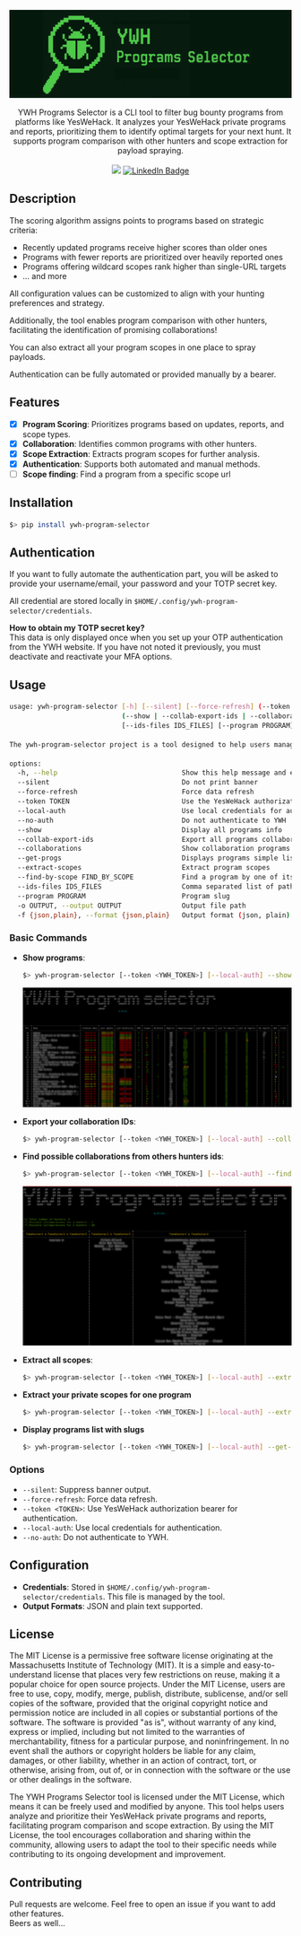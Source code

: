 
![Logo](doc/banner.png)

<p align="center">    
    YWH Programs Selector is a CLI tool to filter bug bounty programs from platforms like YesWeHack.  
    It analyzes your YesWeHack private programs and reports, prioritizing them to identify optimal targets for your next hunt. It supports program comparison with other hunters and scope extraction for payload spraying.<br/><br/>
    <a href="https://twitter.com/intent/follow?screen_name=_Ali4s_" title="Follow"><img src="https://img.shields.io/twitter/follow/_Ali4s__?label=_Ali4s_&style=social"></a>
<a href="https://www.linkedin.com/in/jordan-douliez/" title="Connect on LinkedIn"><img src="https://img.shields.io/badge/LinkedIn-Connect-blue?style=social&logo=linkedin" alt="LinkedIn Badge"></a>
</p>

## Description

The scoring algorithm assigns points to programs based on strategic criteria:
* Recently updated programs receive higher scores than older ones
* Programs with fewer reports are prioritized over heavily reported ones
* Programs offering wildcard scopes rank higher than single-URL targets
* ... and more

All configuration values can be customized to align with your hunting preferences and strategy.

Additionally, the tool enables program comparison with other hunters, facilitating the identification of promising collaborations!

You can also extract all your program scopes in one place to spray payloads.

Authentication can be fully automated or provided manually by a bearer.


## Features
- [x] **Program Scoring**: Prioritizes programs based on updates, reports, and scope types.
- [x] **Collaboration**: Identifies common programs with other hunters.
- [x] **Scope Extraction**: Extracts program scopes for further analysis.
- [x] **Authentication**: Supports both automated and manual methods.
- [ ] **Scope finding**: Find a program from a specific scope url

## Installation
```bash
$> pip install ywh-program-selector
```

## Authentication  
If you want to fully automate the authentication part, you will be asked to provide your username/email, your password and your TOTP secret key.

All credential are stored locally in `$HOME/.config/ywh-program-selector/credentials`.

**How to obtain my TOTP secret key?**  
This data is only displayed once when you set up your OTP authentication from the YWH website.
If you have not noted it previously, you must deactivate and reactivate your MFA options.


## Usage

```bash
usage: ywh-program-selector [-h] [--silent] [--force-refresh] (--token TOKEN | --local-auth | --no-auth)
                            (--show | --collab-export-ids | --collaborations | --get-progs | --extract-scopes | --find-by-scope FIND_BY_SCOPE)
                            [--ids-files IDS_FILES] [--program PROGRAM] [-o OUTPUT] [-f {json,plain}]

The ywh-program-selector project is a tool designed to help users manage and prioritize their YesWeHack (YWH) private programs

options:
  -h, --help                               Show this help message and exit
  --silent                                 Do not print banner
  --force-refresh                          Force data refresh
  --token TOKEN                            Use the YesWeHack authorization bearer for auth
  --local-auth                             Use local credentials for auth
  --no-auth                                Do not authenticate to YWH
  --show                                   Display all programs info
  --collab-export-ids                      Export all programs collaboration ids
  --collaborations                         Show collaboration programs with other hunters
  --get-progs                              Displays programs simple list with slugs
  --extract-scopes                         Extract program scopes
  --find-by-scope FIND_BY_SCOPE            Find a program by one of its scope
  --ids-files IDS_FILES                    Comma separated list of paths to other hunter IDs. Ex. user1.json,user2.json
  --program PROGRAM                        Program slug
  -o OUTPUT, --output OUTPUT               Output file path
  -f {json,plain}, --format {json,plain}   Output format (json, plain)

```
### Basic Commands

- **Show programs**: 
  ```bash
  $> ywh-program-selector [--token <YWH_TOKEN>] [--local-auth] --show 
  ```
  ![Tool results](./doc/results.png)

- **Export your collaboration IDs**: 
  ```bash
  $> ywh-program-selector [--token <YWH_TOKEN>] [--local-auth] --collab-export-ids -o my-ids.json
  ```
- **Find possible collaborations from others hunters ids**: 
  ```bash
  $> ywh-program-selector [--token <YWH_TOKEN>] [--local-auth] --find-collaborations --ids-files "my-ids.json, hunter1-ids.json"
  ```
  ![Collaboration feature](./doc/collaborations.png)

- **Extract all scopes**: 
  ```bash
  $> ywh-program-selector [--token <YWH_TOKEN>] [--local-auth] --extract-scopes --local-auth -o /tmp/test.json
  ```

- **Extract your private scopes for one program**
  ```bash
  $> ywh-program-selector [--token <YWH_TOKEN>] [--local-auth] --extract-scopes --program <PROG_SLUG>
  ```

- **Display programs list with slugs**
  ```bash
  $> ywh-program-selector [--token <YWH_TOKEN>] [--local-auth] --get-progs
  ```

### Options
- `--silent`: Suppress banner output.
- `--force-refresh`: Force data refresh. 
- `--token <TOKEN>`: Use YesWeHack authorization bearer for authentication.
- `--local-auth`: Use local credentials for authentication.
- `--no-auth`: Do not authenticate to YWH.

## Configuration
- **Credentials**: Stored in `$HOME/.config/ywh-program-selector/credentials`. This file is managed by the tool.
- **Output Formats**: JSON and plain text supported.

## License
The MIT License is a permissive free software license originating at the Massachusetts Institute of Technology (MIT). It is a simple and easy-to-understand license that places very few restrictions on reuse, making it a popular choice for open source projects. Under the MIT License, users are free to use, copy, modify, merge, publish, distribute, sublicense, and/or sell copies of the software, provided that the original copyright notice and permission notice are included in all copies or substantial portions of the software. The software is provided "as is", without warranty of any kind, express or implied, including but not limited to the warranties of merchantability, fitness for a particular purpose, and noninfringement. In no event shall the authors or copyright holders be liable for any claim, damages, or other liability, whether in an action of contract, tort, or otherwise, arising from, out of, or in connection with the software or the use or other dealings in the software.

The YWH Programs Selector tool is licensed under the MIT License, which means it can be freely used and modified by anyone. This tool helps users analyze and prioritize their YesWeHack private programs and reports, facilitating program comparison and scope extraction. By using the MIT License, the tool encourages collaboration and sharing within the community, allowing users to adapt the tool to their specific needs while contributing to its ongoing development and improvement.

## Contributing
Pull requests are welcome. Feel free to open an issue if you want to add other features.  
Beers as well...
